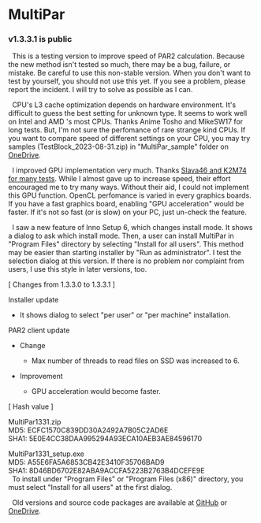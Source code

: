 # MultiPar

### v1.3.3.1 is public

&nbsp; This is a testing version to improve speed of PAR2 calculation. 
Because the new method isn't tested so much, there may be a bug, failure, or mistake. 
Be careful to use this non-stable version. 
When you don't want to test by yourself, you should not use this yet. 
If you see a problem, please report the incident. 
I will try to solve as possible as I can.

&nbsp; CPU's L3 cache optimization depends on hardware environment. 
It's difficult to guess the best setting for unknown type. 
It seems to work well on Intel and AMD 's most CPUs. 
Thanks Anime Tosho and MikeSW17 for long tests. 
But, I'm not sure the perfomance of rare strange kind CPUs. 
If you want to compare speed of different settings on your CPU, 
you may try samples (TestBlock_2023-08-31.zip) in "MultiPar_sample" folder 
on [OneDrive](https://1drv.ms/u/s!AtGhNMUyvbWOg0cF2UHcs709Icv4).

&nbsp; I improved GPU implementation very much. 
Thanks [Slava46 and K2M74 for many tests](https://github.com/Yutaka-Sawada/MultiPar/issues/99). 
While I almost gave up to increase speed, their effort encouraged me to try many ways. 
Without their aid, I could not implement this GPU function. 
OpenCL perfomance is varied in every graphics boards. 
If you have a fast graphics board, enabling "GPU acceleration" would be faster. 
If it's not so fast (or is slow) on your PC, just un-check the feature.

&nbsp; I saw a new feature of Inno Setup 6, which changes install mode. 
It shows a dialog to ask which install mode. 
Then, a user can install MultiPar in "Program Files" directory by selecting "Install for all users". 
This method may be easier than starting installer by "Run as administrator". 
I test the selection dialog at this version. 
If there is no problem nor complaint from users, I use this style in later versions, too.


[ Changes from 1.3.3.0 to 1.3.3.1 ]  

Installer update
- It shows dialog to select "per user" or "per machine" installation.

PAR2 client update
- Change
  - Max number of threads to read files on SSD was increased to 6.

- Improvement
  - GPU acceleration would become faster.


[ Hash value ]  

MultiPar1331.zip  
MD5: ECFC1570C839DD30A2492A7B05C2AD6E  
SHA1: 5E0E4CC38DAA995294A93ECA10AEB3AE84596170  

MultiPar1331_setup.exe  
MD5: A55E6FA5A6853CB42E3410F35706BAD9  
SHA1: 8D46BD6702E82ABA9ACCFA5223B2763B4DCEFE9E  
&nbsp; To install under "Program Files" or "Program Files (x86)" directory, 
you must select "Install for all users" at the first dialog.

&nbsp; Old versions and source code packages are available at 
[GitHub](https://github.com/Yutaka-Sawada/MultiPar/releases) or 
[OneDrive](https://1drv.ms/u/s!AtGhNMUyvbWOaSo1n_R8awJ_hg0).
